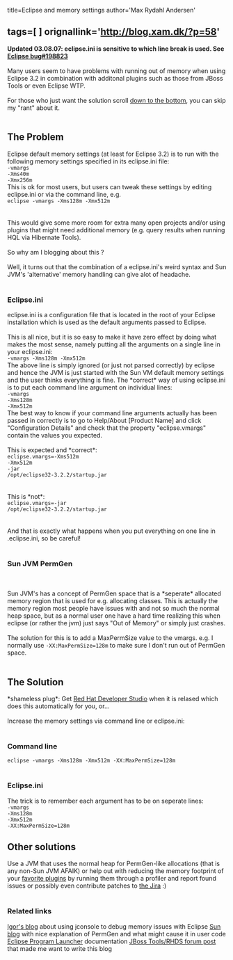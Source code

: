 title=Eclipse and memory settings
author='Max Rydahl Andersen'

tags=[  ]
orignallink='http://blog.xam.dk/?p=58'
---
<div>
<b>Updated 03.08.07: eclipse.ini is sensitive to which line break is used. See <a href="https://bugs.eclipse.org/bugs/show_bug.cgi?id=198823">Eclipse bug#198823</a></b>
<br><br>
Many users seem to have problems with running out of memory when using Eclipse 3.2 in combination with additonal plugins such as those from JBoss Tools or even Eclipse WTP.
<br><br>
For those who just want the solution scroll <a href="#solution">down to the bottom</a>, you can skip my "rant" about it.
<br><br><h2>The Problem</h2>
Eclipse default memory settings (at least for Eclipse 3.2) is to run with the following memory settings specified in its eclipse.ini file:
<code>
-vmargs
-Xms40m
-Xmx256m
</code>
This is ok for most users, but users can tweak these settings by editing eclipse.ini or via the command line, e.g.
<code>
eclipse -vmargs -Xms128m -Xmx512m
</code>
<br><br>
This would give some more room for extra many open projects and/or using plugins that might need additional memory (e.g. query results when running HQL via Hibernate Tools).
<br><br>
So why am I blogging about this ?
<br><br>
Well, it turns out that the combination of a eclipse.ini's weird syntax and Sun JVM's 'alternative' memory handling can give alot of headache.
<br><br><h3>Eclipse.ini</h3>
eclipse.ini is a configuration file that is located in the root of your Eclipse installation which is used as the default arguments passed to Eclipse.
<br><br>
This is all nice, but it is so easy to make it have zero effect by doing what makes the most sense, namely putting all the arguments on a single line in your eclipse.ini:
<code>
-vmargs -Xms128m -Xmx512m
</code>
The above line is simply ignored (or just not parsed correctly) by eclipse and hence the JVM is just started with the Sun VM default memory settings and the user thinks everything is fine.
The *correct* way of using eclipse.ini is to put each command line argument on individual lines:
<code>
-vmargs 
-Xms128m 
-Xmx512m 
</code>
The best way to know if your command line arguments actually has been passed in correctly is to go to Help/About [Product Name] and click "Configuration Details" and check that the property "eclipse.vmargs" contain the values you expected.
<br><br>
This is expected and *correct*:
<code>
eclipse.vmargs=-Xms512m
-Xmx512m
-jar
/opt/eclipse32-3.2.2/startup.jar
</code>
<br><br>
This is *not*:
<code>
eclipse.vmargs=-jar
/opt/eclipse32-3.2.2/startup.jar
</code>
<br><br>
And that is exactly what happens when you put everything on one line in .eclipse.ini, so be careful!
<br><br><h3>Sun JVM PermGen</h3>
<br><br>
Sun JVM's has a concept of PermGen space that is a *seperate* allocated memory region that is used for e.g. allocating classes. This is actually the memory region most people have issues with and not so much the normal heap space, but as a normal user one have a hard time realizing this when eclipse (or rather the jvm) just says "Out of Memory" or simply just crashes.
<br><br>
The solution for this is to add a MaxPermSize value to the vmargs. e.g. I normally use <code>-XX:MaxPermSize=128m</code> to make sure I don't run out of PermGen space.
<br><br><h2 id="solution">The Solution</h2>
*shameless plug*: Get <a href="http://www.redhat.com/developers/rhds/index.html">Red Hat Developer Studio</a> when it is relased which does this automatically for you, or...
<br><br>
Increase the memory settings via command line or eclipse.ini:
<br><br><h3>Command line</h3>
<code>eclipse -vmargs -Xms128m -Xmx512m -XX:MaxPermSize=128m</code>
<br><br><h3>Eclipse.ini</h3>
The trick is to remember each argument has to be on seperate lines:
<code>
-vmargs 
-Xms128m 
-Xmx512m 
-XX:MaxPermSize=128m
</code>
<h2>Other solutions</h2>
Use a JVM that uses the normal heap for PermGen-like allocations (that is any non-Sun JVM AFAIK)
or help out with reducing the memory footprint of your <a href="http://jboss.org/tools">favorite plugins</a> by running them through a profiler and report found issues or possibly even contribute patches to <a href="http://jira.jboss.org/jira/browse/JBIDE">the Jira</a> :)
<br><br><h3>Related links</h3>
<a href="http://blog.exadel.com/?p=9">Igor's blog</a> about using jconsole to debug memory issues with Eclipse
<a href="http://blogs.sun.com/fkieviet/entry/classloader_leaks_the_dreaded_java">Sun blog</a> with nice explanation of PermGen and what might cause it in user code
<a href="http://www.eclipse.org/swt/launcher.html">Eclipse Program Launcher</a> documentation
<a href="http://www.jboss.com/index.html?module=bb&amp;op=viewtopic&amp;t=109796&amp;postdays=0&amp;postorder=as">JBoss Tools/RHDS forum post</a> that made me want to write this blog<b></b>
</div>
